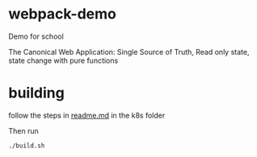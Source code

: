 # webpack-demo
Demo for school

The Canonical Web Application: Single Source of Truth, Read only state, state change with pure functions

# building

follow the steps in [readme.md](./k8s/readme.md) in the k8s folder

Then run
```bash
./build.sh
```